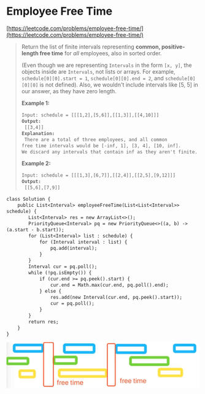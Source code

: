 # Employee Free Time

[https://leetcode.com/problems/employee-free-time/](https://leetcode.com/problems/employee-free-time/)

> Return the list of finite intervals representing **common, positive-length free time** for _all_ employees, also in sorted order.
>
> (Even though we are representing `Intervals` in the form `[x, y]`, the objects inside are `Intervals`, not lists or arrays. For example, `schedule[0][0].start = 1`, `schedule[0][0].end = 2`, and `schedule[0][0][0]` is not defined).  Also, we wouldn't include intervals like \[5, 5] in our answer, as they have zero length.
>
> &#x20;
>
> **Example 1:**
>
> <pre><code>Input: schedule = [[[1,2],[5,6]],[[1,3]],[[4,10]]]
> <strong>Output:
> </strong> [[3,4]]
> <strong>Explanation:
> </strong> There are a total of three employees, and all common
> free time intervals would be [-inf, 1], [3, 4], [10, inf].
> We discard any intervals that contain inf as they aren't finite.</code></pre>
>
> **Example 2:**
>
> <pre><code>Input: schedule = [[[1,3],[6,7]],[[2,4]],[[2,5],[9,12]]]
> <strong>Output:
> </strong> [[5,6],[7,9]]</code></pre>

```
class Solution {
    public List<Interval> employeeFreeTime(List<List<Interval>> schedule) {
        List<Interval> res = new ArrayList<>();
        PriorityQueue<Interval> pq = new PriorityQueue<>((a, b) -> (a.start - b.start));
        for (List<Interval> list : schedule) {
            for (Interval interval : list) {
                pq.add(interval);
            }
        }
        Interval cur = pq.poll();
        while (!pq.isEmpty()) {
            if (cur.end >= pq.peek().start) {
                cur.end = Math.max(cur.end, pq.poll().end);
            } else {
                res.add(new Interval(cur.end, pq.peek().start));
                cur = pq.poll();
            }
        }
        return res;
    }
}
```

![](<../.gitbook/assets/image (4) (2).png>)
